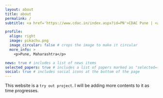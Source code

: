 ```yaml
---
layout: about
title: about
permalink: /
subtitle: <a href='https://www.cdac.in/index.aspx?id=PN'>CDAC Pune | <a href='https://www.iisermohali.ac.in/'>IISER Mohali</a>

profile:
  align: right
  image: pikachu.png
  image_circular: false # crops the image to make it circular
  more_info: >
    <p>Pune, Maharashtra</p>

news: true # includes a list of news items
selected_papers: true # includes a list of papers marked as "selected={true}"
social: true # includes social icons at the bottom of the page
---
```


This website is a `try out project`. I will be adding more contents to it as time progresses. 


<!---
Link to your social media connections, too. This theme is set up to use [Font Awesome icons](https://fontawesome.com/) and [Academicons](https://jpswalsh.github.io/academicons/), like the ones below. Add your Facebook, Twitter, LinkedIn, Google Scholar, or just disable all of them.
--->
